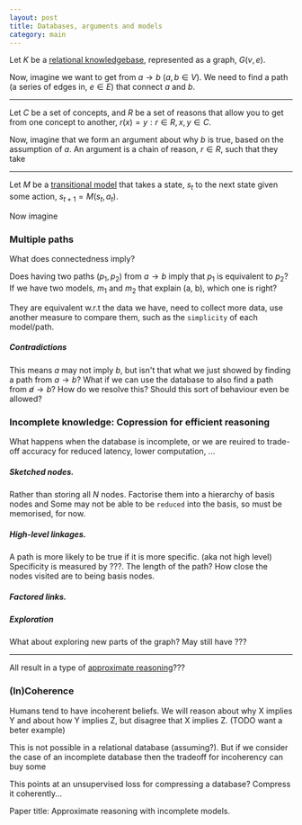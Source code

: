 ```yaml
---
layout: post
title: Databases, arguments and models
category: main
---
```


Let $K$ be a <u>relational knowledgebase</u>, represented as a graph, $G(v, e)$.

Now, imagine we want to get from $a\rightarrow b$ ($a,b \in V$). We need to find a path (a series of edges in, $e \in E$) that connect $a$ and $b$.

***

Let $C$ be a set of concepts, and $R$ be a set of reasons that allow you to get from one concept to another, $r(x) = y: r\in R, x,y \in C$.

Now, imagine that we form an argument about why $b$ is true, based on the assumption of $a$. An argument is a chain of reason, $r \in R$, such that they take

***

Let $M$ be a <u>transitional model</u> that takes a state, $s_t$ to the next state given some action, $s_{t+1} = M(s_t, a_t)$.

Now imagine

### Multiple paths

What does connectedness imply?

Does having two paths ($p_1, p_2$) from $a\rightarrow b$ imply that $p_1$ is equivalent to $p_2$?
If we have two models, $m_1$ and $m_2$ that explain (a, b), which one is right?

They are equivalent w.r.t the data we have, need to collect more data, use another measure to compare them, such as the `simplicity` of each model/path.

##### Contradictions

<side>This means $a$ may not imply $b$, but isn't that what we just showed by finding a path from $a\rightarrow b$?</side>
What if we can use the database to also find a path from $\not a\rightarrow b$? How do we resolve this? Should this sort of behaviour even be allowed?

### Incomplete knowledge: Copression for efficient reasoning

What happens when the database is incomplete, or we are reuired to trade-off accuracy for reduced latency, lower computation, ...

##### Sketched nodes.

Rather than storing all $N$ nodes. Factorise them into a hierarchy of basis nodes and
Some may not be able to be `reduced` into the basis, so must be memorised, for now.

##### High-level linkages.

A path is more likely to be true if it is more specific. (aka not high level)
Specificity is measured by ???.
The length of the path?
How close the nodes visited are to being basis nodes.

##### Factored links.


##### Exploration

What about exploring new parts of the graph? May still have ???


***
All result in a type of <u>approximate reasoning</u>???

### (In)Coherence

Humans tend to have incoherent beliefs. We will reason about why X implies Y and about how Y implies Z, but disagree that X implies Z. (TODO want a beter example)

This is not possible in a relational database (assuming?). But if we consider the case of an incomplete database then the tradeoff for incoherency can buy some

This points at an unsupervised loss for compressing a database? Compress it coherently...

Paper title: Approximate reasoning with incomplete models.
